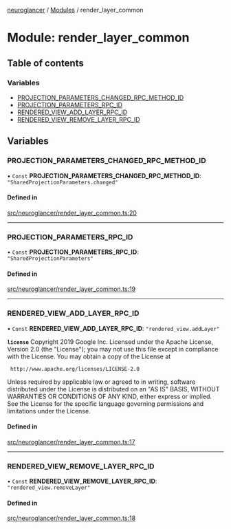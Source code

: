 [neuroglancer](../README.md) / [Modules](../modules.md) / render\_layer\_common

# Module: render\_layer\_common

## Table of contents

### Variables

- [PROJECTION\_PARAMETERS\_CHANGED\_RPC\_METHOD\_ID](render_layer_common.md#projection_parameters_changed_rpc_method_id)
- [PROJECTION\_PARAMETERS\_RPC\_ID](render_layer_common.md#projection_parameters_rpc_id)
- [RENDERED\_VIEW\_ADD\_LAYER\_RPC\_ID](render_layer_common.md#rendered_view_add_layer_rpc_id)
- [RENDERED\_VIEW\_REMOVE\_LAYER\_RPC\_ID](render_layer_common.md#rendered_view_remove_layer_rpc_id)

## Variables

### PROJECTION\_PARAMETERS\_CHANGED\_RPC\_METHOD\_ID

• `Const` **PROJECTION\_PARAMETERS\_CHANGED\_RPC\_METHOD\_ID**: ``"SharedProjectionParameters.changed"``

#### Defined in

[src/neuroglancer/render_layer_common.ts:20](https://github.com/ActiveBrainAtlas2/neuroglancer/blob/540617bc/src/neuroglancer/render_layer_common.ts#L20)

___

### PROJECTION\_PARAMETERS\_RPC\_ID

• `Const` **PROJECTION\_PARAMETERS\_RPC\_ID**: ``"SharedProjectionParameters"``

#### Defined in

[src/neuroglancer/render_layer_common.ts:19](https://github.com/ActiveBrainAtlas2/neuroglancer/blob/540617bc/src/neuroglancer/render_layer_common.ts#L19)

___

### RENDERED\_VIEW\_ADD\_LAYER\_RPC\_ID

• `Const` **RENDERED\_VIEW\_ADD\_LAYER\_RPC\_ID**: ``"rendered_view.addLayer"``

**`license`**
Copyright 2019 Google Inc.
Licensed under the Apache License, Version 2.0 (the "License");
you may not use this file except in compliance with the License.
You may obtain a copy of the License at

     http://www.apache.org/licenses/LICENSE-2.0

Unless required by applicable law or agreed to in writing, software
distributed under the License is distributed on an "AS IS" BASIS,
WITHOUT WARRANTIES OR CONDITIONS OF ANY KIND, either express or implied.
See the License for the specific language governing permissions and
limitations under the License.

#### Defined in

[src/neuroglancer/render_layer_common.ts:17](https://github.com/ActiveBrainAtlas2/neuroglancer/blob/540617bc/src/neuroglancer/render_layer_common.ts#L17)

___

### RENDERED\_VIEW\_REMOVE\_LAYER\_RPC\_ID

• `Const` **RENDERED\_VIEW\_REMOVE\_LAYER\_RPC\_ID**: ``"rendered_view.removeLayer"``

#### Defined in

[src/neuroglancer/render_layer_common.ts:18](https://github.com/ActiveBrainAtlas2/neuroglancer/blob/540617bc/src/neuroglancer/render_layer_common.ts#L18)
